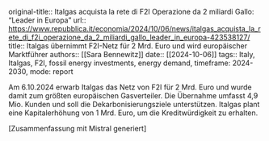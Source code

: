 original-title:: Italgas acquista la rete di F2I Operazione da 2 miliardi Gallo: “Leader in Europa”
url:: https://www.repubblica.it/economia/2024/10/06/news/italgas_acquista_la_rete_di_f2i_operazione_da_2_miliardi_gallo_leader_in_europa-423538127/
title:: Italgas übernimmt F2I-Netz für 2 Mrd. Euro und wird europäischer Marktführer
authors:: [[Sara Bennewitz]]
date:: [[2024-10-06]]
tags:: Italy, Italgas, F2I, fossil energy investments, energy demand, timeframe: 2024-2030, mode: report

Am 6.10.2024 erwarb Italgas das Netz von F2I für 2 Mrd. Euro und wurde damit zum größten europäischen Gasverteiler. Die Übernahme umfasst 4,9 Mio. Kunden und soll die Dekarbonisierungsziele unterstützen. Italgas plant eine Kapitalerhöhung von 1 Mrd. Euro, um die Kreditwürdigkeit zu erhalten.

[Zusammenfassung mit Mistral generiert]
